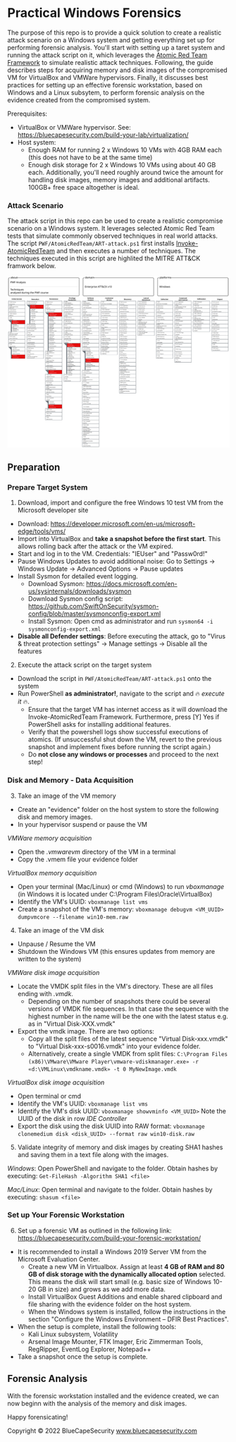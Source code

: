 # Practical Windows Forensics

The purpose of this repo is to provide a quick solution to create a realistic attack scenario on a Windows system and getting everything set up for performing forensic analysis. You'll start with setting up a taret system and running the attack script on it, which leverages the [Atomic Red Team Framework](https://github.com/redcanaryco/atomic-red-team) to simulate realistic attack techniques. Following, the guide describes steps for acquiring memory and disk images of the compromised VM for VirtualBox and VMWare hypervisors. Finally, it discusses best practices for setting up an effective forensic workstation, based on Windows and a Linux subsytem, to perform forensic analysis on the evidence created from the compromised system.

Prerequisites:
  * VirtualBox or VMWare hypervisor. See: https://bluecapesecurity.com/build-your-lab/virtualization/
  * Host system: 
      * Enough RAM for running 2 x Windows 10 VMs with 4GB RAM each (this does not have to be at the same time)
      * Enough disk storage for 2 x Windows 10 VMs using about 40 GB each. Additionally, you'll need roughly around twice the amount for handling disk images, memory images and additional artifacts. 100GB+ free space altogether is ideal. 

### Attack Scenario
The attack script in this repo can be used to create a realistic compromise scenario on a Windows system. It leverages selected Atomic Red Team tests that simulate commonly observed techniques in real world attacks. The script `PWF/AtomicRedTeam/ART-attack.ps1` first installs [Invoke-AtomicRedTeam](https://github.com/redcanaryco/invoke-atomicredteam) and then executes a number of techniques. The techniques executed in this script are highlited the MITRE ATT&CK framwork below.

![Attack Script](AtomicRedTeam/PWF_Analysis-MITRE.svg)
## Preparation
### Prepare Target System
1) Download, import and configure the free Windows 10 test VM from the Microsoft developer site
  * Download: https://developer.microsoft.com/en-us/microsoft-edge/tools/vms/
  * Import into VirtualBox and **take a snapshot before the first start**. This allows rolling back after the attack or the VM expired.
  * Start and log in to the VM. Credentials: "IEUser" and "Passw0rd!"
  * Pause Windows Updates to avoid additional noise: Go to Settings -> Windows Update -> Advanced Options -> Pause updates
  * Install Sysmon for detailed event logging.
      * Download Sysmon: https://docs.microsoft.com/en-us/sysinternals/downloads/sysmon
      * Download Sysmon config script: https://github.com/SwiftOnSecurity/sysmon-config/blob/master/sysmonconfig-export.xml
      * Install Sysmon: Open cmd as administrator and run `sysmon64 -i sysmonconfig-export.xml`
  * **Disable all Defender settings**: Before executing the attack, go to "Virus & threat protection settings" -> Manage settings -> Disable all the features

2) Execute the attack script on the target system
* Download the script in `PWF/AtomicRedTeam/ART-attack.ps1` onto the system
* Run PowerShell **as administrator!**, navigate to the script and :fire: *execute it* :fire:. 
    * Ensure that the target VM has internet access as it will download the Invoke-AtomicRedTeam Framework. Furthermore, press [Y] Yes if PowerShell asks for installing additional features.
    * Verify that the powershell logs show successful executions of atomics. (If unsuccessful shut down the VM, revert to the previous snapshot and implement fixes before running the script again.)
    * Do **not close any windows or processes** and proceed to the next step!

### Disk and Memory - Data Acquisition 
3) Take an image of the VM memory
* Create an "evidence" folder on the host system to store the following disk and memory images.
* In your hypervisor suspend or pause the VM

*VMWare memory acquisition*
  - Open the *.vmwarevm* directory of the VM in a terminal
  - Copy the .vmem file your evidence folder

*VirtualBox memory acquisition*
* Open your terminal (Mac/Linux) or cmd (Windows) to run *vboxmanage* (in Windows it is located under C:\Program Files\Oracle\VirtualBox)
* Identify the VM's UUID: `vboxmanage list vms`
* Create a snapshot of the VM's memory: `vboxmanage debugvm <VM_UUID> dumpvmcore --filename win10-mem.raw`
  
4) Take an image of the VM disk
* Unpause / Resume the VM
* Shutdown the Windows VM (this ensures updates from memory are written to the  system)

*VMWare disk image acquisition* 
* Locate the VMDK split files in the VM's directory. These are all files ending with *.vmdk*.
    * Depending on the number of snapshots there could be several versions of VMDK file sequences. In that case the sequence with the highest number in the name will be the one with the latest status e.g. as in "Virtual Disk-XXX.vmdk"
* Export the vmdk image. There are two options:
    * Copy all the split files of the latest sequence "Virtual Disk-xxx.vmdk" to "Virtual Disk-xxx-s0016.vmdk" into your evidence folder. 
    * Alternatively, create a single VMDK from split files: `C:\Program Files (x86)\VMware\VMware Player\vmware-vdiskmanager.exe» -r «d:\VMLinux\vmdkname.vmdk» -t 0 MyNewImage.vmdk`
  
*VirtualBox disk image acquisition*
* Open terminal or cmd
* Identify the VM's UUID: `vboxmanage list vms`
* Identify the VM's disk UUID: `vboxmanage showvminfo <VM_UUID>` Note the UUID of the disk in row *IDE Controller*
* Export the disk using the disk UUID into RAW format: `vboxmanage clonemedium disk <disk_UUID> --format raw win10-disk.raw`
  
5) Validate integrity of memory and disk images by creating SHA1 hashes and saving them in a text file along with the images.
  
*Windows*: Open PowerShell and navigate to the folder. Obtain hashes by executing: `Get-FileHash -Algorithm SHA1 <file>`
 
*Mac/Linux*: Open terminal and navigate to the folder. Obtain hashes by executing: `shasum <file>`
  
### Set up Your Forensic Workstation
6) Set up a forensic VM as outlined in the following link: https://bluecapesecurity.com/build-your-forensic-workstation/
* It is recommended to install a Windows 2019 Server VM from the Microsoft Evaluation Center.
    * Create a new VM in Virtualbox. Assign at least **4 GB of RAM and 80 GB of disk storage with the dynamically allocated option** selected. This means the disk will start small (e.g. basic size of Windows 10-20 GB in size) and grows as we add more data. 
    * Install VirtualBox Guest Additions and enable shared clipboard and file sharing with the evidence folder on the host system.
    * When the Windows system is installed, follow the instructions in the section "Configure the Windows Environment – DFIR Best Practices".
* When the setup is complete, install the following tools: 
    * Kali Linux subsystem, Volatility
    * Arsenal Image Mounter, FTK Imager, Eric Zimmerman Tools, RegRipper, EventLog Explorer, Notepad++
* Take a snapshot once the setup is complete. 

## Forensic Analysis

With the forensic workstation installed and the evidence created, we can now beginn with the analysis of the memory and disk images. 

Happy forensicating!

  
Copyright © 2022 BlueCapeSecurity
www.bluecapesecurity.com
  
